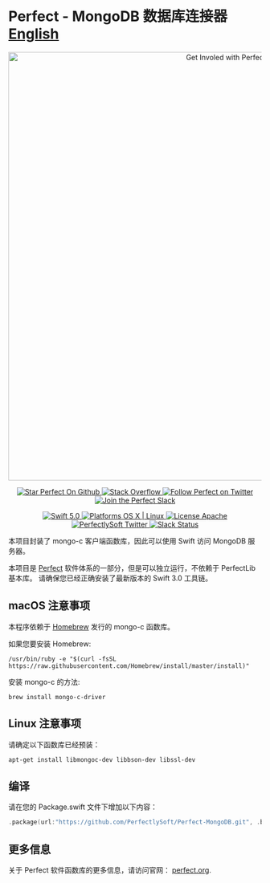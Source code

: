 Perfect - MongoDB 数据库连接器 [English](README.md)
===========================

<p align="center">
    <a href="http://perfect.org/get-involved.html" target="_blank">
        <img src="http://perfect.org/assets/github/perfect_github_2_0_0.jpg" alt="Get Involed with Perfect!" width="854" />
    </a>
</p>

<p align="center">
    <a href="https://github.com/PerfectlySoft/Perfect" target="_blank">
        <img src="http://www.perfect.org/github/Perfect_GH_button_1_Star.jpg" alt="Star Perfect On Github" />
    </a>  
    <a href="http://stackoverflow.com/questions/tagged/perfect" target="_blank">
        <img src="http://www.perfect.org/github/perfect_gh_button_2_SO.jpg" alt="Stack Overflow" />
    </a>  
    <a href="https://twitter.com/perfectlysoft" target="_blank">
        <img src="http://www.perfect.org/github/Perfect_GH_button_3_twit.jpg" alt="Follow Perfect on Twitter" />
    </a>  
    <a href="http://perfect.ly" target="_blank">
        <img src="http://www.perfect.org/github/Perfect_GH_button_4_slack.jpg" alt="Join the Perfect Slack" />
    </a>
</p>

<p align="center">
    <a href="https://developer.apple.com/swift/" target="_blank">
        <img src="https://img.shields.io/badge/Swift-5.0-orange.svg?style=flat" alt="Swift 5.0">
    </a>
    <a href="https://developer.apple.com/swift/" target="_blank">
        <img src="https://img.shields.io/badge/Platforms-OS%20X%20%7C%20Linux%20-lightgray.svg?style=flat" alt="Platforms OS X | Linux">
    </a>
    <a href="http://perfect.org/licensing.html" target="_blank">
        <img src="https://img.shields.io/badge/License-Apache-lightgrey.svg?style=flat" alt="License Apache">
    </a>
    <a href="http://twitter.com/PerfectlySoft" target="_blank">
        <img src="https://img.shields.io/badge/Twitter-@PerfectlySoft-blue.svg?style=flat" alt="PerfectlySoft Twitter">
    </a>
    <a href="http://perfect.ly" target="_blank">
        <img src="http://perfect.ly/badge.svg" alt="Slack Status">
    </a>
</p>


本项目封装了 mongo-c 客户端函数库，因此可以使用 Swift 访问 MongoDB 服务器。

本项目是
[Perfect](https://github.com/PerfectlySoft/Perfect) 软件体系的一部分，但是可以独立运行，不依赖于 PerfectLib 基本库。
请确保您已经正确安装了最新版本的 Swift 3.0 工具链。





macOS 注意事项
----------------

本程序依赖于 [Homebrew](http://brew.sh) 发行的 mongo-c 函数库。 

如果您要安装 Homebrew:

~~~~~~~~~~~~~~~~~~~~~~~~~~~~~~~~~~~~~~~~~~~~~~~~~~~~~~~~~~~~~~~~~~~~~~~~~~~~~~~~
/usr/bin/ruby -e "$(curl -fsSL https://raw.githubusercontent.com/Homebrew/install/master/install)"
~~~~~~~~~~~~~~~~~~~~~~~~~~~~~~~~~~~~~~~~~~~~~~~~~~~~~~~~~~~~~~~~~~~~~~~~~~~~~~~~

安装 mongo-c 的方法:

~~~~~~~~~~~~~~~~~~~~~~~~~~~~~~~~~~~~~~~~~~~~~~~~~~~~~~~~~~~~~~~~~~~~~~~~~~~~~~~~
brew install mongo-c-driver
~~~~~~~~~~~~~~~~~~~~~~~~~~~~~~~~~~~~~~~~~~~~~~~~~~~~~~~~~~~~~~~~~~~~~~~~~~~~~~~~

Linux 注意事项
-----------------

请确定以下函数库已经预装：

```
apt-get install libmongoc-dev libbson-dev libssl-dev
```

编译
--------

请在您的 Package.swift 文件下增加以下内容：

```swift
.package(url:"https://github.com/PerfectlySoft/Perfect-MongoDB.git", .branch("master"))
```

## 更多信息
关于 Perfect 软件函数库的更多信息，请访问官网： [perfect.org](http://www.perfect.org/docs/MongoDB.html).
